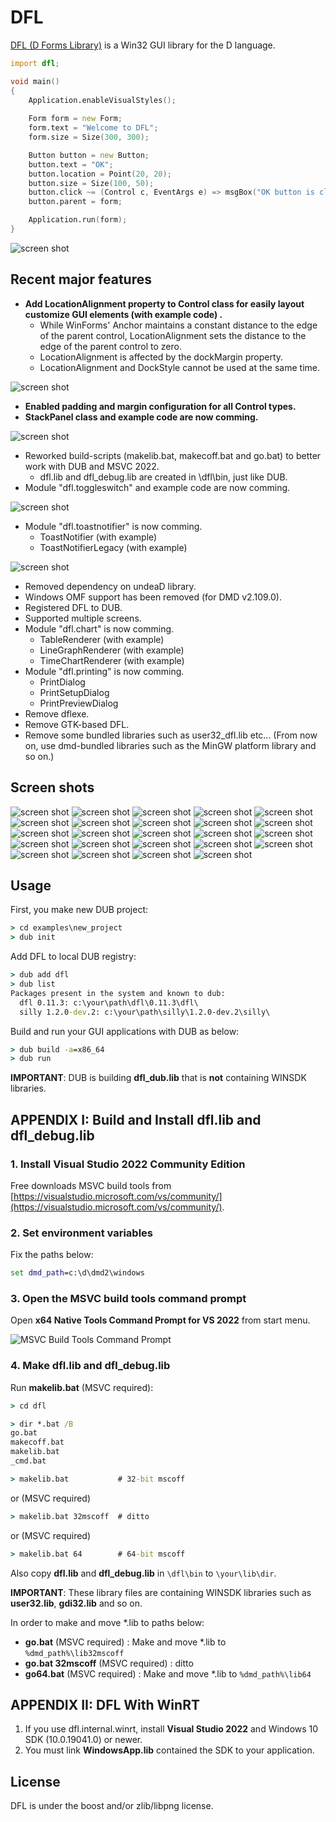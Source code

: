 
# DFL

[DFL (D Forms Library)](http://wiki.dprogramming.com/Dfl/HomePage "DFL (D Forms Library)") is a Win32 GUI library for the D language.

```d
import dfl;

void main()
{
	Application.enableVisualStyles();
	
	Form form = new Form;
	form.text = "Welcome to DFL";
	form.size = Size(300, 300);

	Button button = new Button;
	button.text = "OK";
	button.location = Point(20, 20);
	button.size = Size(100, 50);
	button.click ~= (Control c, EventArgs e) => msgBox("OK button is clicked.");
	button.parent = form;

	Application.run(form);
}
```
![screen shot](./image/welcomtodfl.png "screen shot")

## Recent major features
- **Add LocationAlignment property to Control class for easily layout customize GUI elements (with example code) .**
	- While WinForms' Anchor maintains a constant distance to the edge of the parent control, LocationAlignment sets the distance to the edge of the parent control to zero.
	- LocationAlignment is affected by the dockMargin property.
	- LocationAlignment and DockStyle cannot be used at the same time.

![screen shot](./examples/locationalignment/image/screenshot.png "screen shot")

- **Enabled padding and margin configuration for all Control types.**
- **StackPanel class and example code are now comming.**

![screen shot](./examples/stackpanel/image/screenshot.png "screen shot")

- Reworked build-scripts (makelib.bat, makecoff.bat and go.bat) to better work with DUB and MSVC 2022.
	- dfl.lib and dfl_debug.lib are created in \dfl\bin, just like DUB.
- Module "dfl.toggleswitch" and example code are now comming.

![screen shot](./examples/toggleswitch/image/screenshot.png "screen shot")

- Module "dfl.toastnotifier" is now comming.
	- ToastNotifier (with example)
	- ToastNotifierLegacy (with example)

![screen shot](./examples/toastnotifier/image/screenshot.png "screen shot")

- Removed dependency on undeaD library.
- Windows OMF support has been removed (for DMD v2.109.0).
- Registered DFL to DUB.
- Supported multiple screens.
- Module "dfl.chart" is now comming.
	- TableRenderer (with example)
	- LineGraphRenderer (with example)
	- TimeChartRenderer (with example)
- Module "dfl.printing" is now comming.
	- PrintDialog
	- PrintSetupDialog
	- PrintPreviewDialog
- Remove dflexe.
- Remove GTK-based DFL.
- Remove some bundled libraries such as user32_dfl.lib etc... (From now on, use dmd-bundled libraries such as the MinGW platform library and so on.)

## Screen shots

![screen shot](./examples/buttons/image/screenshot.png "screen shot")
![screen shot](./examples/tabcontrol/image/screenshot.png "screen shot")
![screen shot](./examples/listview/image/screenshot.png "screen shot")
![screen shot](./examples/imagelist/image/screenshot.png "screen shot")
![screen shot](./examples/statusbar/image/screenshot.png "screen shot")
![screen shot](./examples/splitter/image/screenshot.png "screen shot")
![screen shot](./examples/scrollbar/image/screenshot.png "screen shot")
![screen shot](./examples/contextmenu/image/screenshot.png "screen shot")
![screen shot](./examples/trackbar/image/screenshot.png "screen shot")
![screen shot](./examples/commondialog/image/screenshot.png "screen shot")
![screen shot](./examples/commondialog/image/screenshot2.png "screen shot")
![screen shot](./examples/tooltip/image/screenshot.png "screen shot")
![screen shot](./examples/progressbar/image/screenshot5.png "screen shot")
![screen shot](./examples/clipboard/image/screenshot.png "screen shot")
![screen shot](./examples/clippingform/image/screenshot.png "screen shot")
![screen shot](./examples/picturebox/image/screenshot.png "screen shot")
![screen shot](./examples/timer/image/screenshot.png "screen shot")
![screen shot](./examples/notifyicon/image/screenshot.png "screen shot")
![screen shot](./examples/toolbar/image/screenshot4.png "screen shot")
![screen shot](./examples/richtextbox/image/screenshot.png "screen shot")
![screen shot](./examples/dclock/image/screenshot.png "screen shot")
![screen shot](./examples/tablerenderer/image/screenshot.png "screen shot")
![screen shot](./examples/linegraphrenderer/image/screenshot.png "screen shot")
![screen shot](./examples/timechartrenderer/image/screenshot.png "screen shot")

## Usage
First, you make new DUB project:
```bat
> cd examples\new_project
> dub init
```
Add DFL to local DUB registry:
```bat
> dub add dfl
> dub list
Packages present in the system and known to dub:
  dfl 0.11.3: c:\your\path\dfl\0.11.3\dfl\
  silly 1.2.0-dev.2: c:\your\path\silly\1.2.0-dev.2\silly\
```
Build and run your GUI applications with DUB as below:
```bat
> dub build -a=x86_64
> dub run
```
**IMPORTANT**: DUB is building **dfl_dub.lib** that is **not** containing WINSDK libraries.

## APPENDIX I: Build and Install dfl.lib and dfl_debug.lib

### 1. Install Visual Studio 2022 Community Edition
Free downloads MSVC build tools from [https://visualstudio.microsoft.com/vs/community/](https://visualstudio.microsoft.com/vs/community/).


### 2. Set environment variables
Fix the paths below:
```bat
set dmd_path=c:\d\dmd2\windows
```

### 3. Open the MSVC build tools command prompt
Open **x64 Native Tools Command Prompt for VS 2022** from start menu.

![MSVC Build Tools Command Prompt](./image/MSVC_build_tools_command_prompt.png)

### 4. Make dfl.lib and dfl_debug.lib
Run **makelib.bat** (MSVC required):
```bat
> cd dfl

> dir *.bat /B
go.bat
makecoff.bat
makelib.bat
_cmd.bat

> makelib.bat           # 32-bit mscoff
```
or (MSVC required)
```bat
> makelib.bat 32mscoff  # ditto
```
or (MSVC required)
```bat
> makelib.bat 64        # 64-bit mscoff
```
Also copy **dfl.lib** and **dfl_debug.lib** in `\dfl\bin` to `\your\lib\dir`.

**IMPORTANT**: These library files are containing WINSDK libraries such as **user32.lib**, **gdi32.lib** and so on.

In order to make and move *.lib to paths below:
- **go.bat** (MSVC required) : Make and move *.lib to `%dmd_path%\lib32mscoff`
- **go.bat 32mscoff** (MSVC required) : ditto
- **go64.bat** (MSVC required) : Make and move *.lib to `%dmd_path%\lib64`

## APPENDIX II: DFL With WinRT

1. If you use dfl.internal.winrt, install **Visual Studio 2022** and Windows 10 SDK (10.0.19041.0) or newer.
1. You must link **WindowsApp.lib** contained the SDK to your application.

## License
DFL is under the boost and/or zlib/libpng license.
